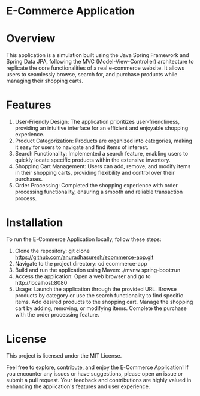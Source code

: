 # E-Commerce Application

# Overview
This application is a simulation built using the Java Spring Framework and Spring Data JPA, following the MVC (Model-View-Controller) architecture to replicate the core functionalities of a real e-commerce website. It allows users to seamlessly browse, search for, and purchase products while managing their shopping carts.

# Features
1. User-Friendly Design: The application prioritizes user-friendliness, providing an intuitive interface for an efficient and enjoyable shopping experience.
2. Product Categorization: Products are organized into categories, making it easy for users to navigate and find items of interest.
3. Search Functionality: Implemented a search feature, enabling users to quickly locate specific products within the extensive inventory.
4. Shopping Cart Management: Users can add, remove, and modify items in their shopping carts, providing flexibility and control over their purchases.
5. Order Processing: Completed the shopping experience with order processing functionality, ensuring a smooth and reliable transaction process.

# Installation
To run the E-Commerce Application locally, follow these steps:
1. Clone the repository: git clone https://github.com/anuradhasuresh/ecommerce-app.git
2. Navigate to the project directory: cd ecommerce-app
3. Build and run the application using Maven: ./mvnw spring-boot:run
4. Access the application: Open a web browser and go to http://localhost:8080
5. Usage: Launch the application through the provided URL. Browse products by category or use the search functionality to find specific items. Add desired products to the shopping cart. Manage the shopping cart by adding, removing, or modifying items. Complete the purchase with the order processing feature.

# License
This project is licensed under the MIT License.

Feel free to explore, contribute, and enjoy the E-Commerce Application! If you encounter any issues or have suggestions, please open an issue or submit a pull request. Your feedback and contributions are highly valued in enhancing the application's features and user experience.






